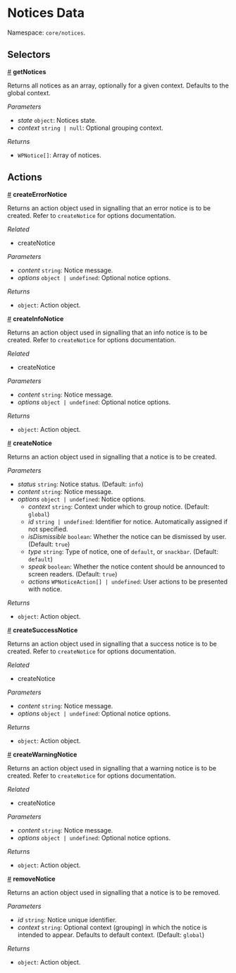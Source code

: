 # Notices Data

Namespace: `core/notices`.

## Selectors

<!-- START TOKEN(Autogenerated selectors|../../../../packages/notices/src/store/selectors.js) -->

<a name="getNotices" href="#getNotices">#</a> **getNotices**

Returns all notices as an array, optionally for a given context. Defaults to
the global context.

_Parameters_

-   _state_ `object`: Notices state.
-   _context_ `string | null`: Optional grouping context.

_Returns_

-   `WPNotice[]`: Array of notices.

<!-- END TOKEN(Autogenerated selectors|../../../../packages/notices/src/store/selectors.js) -->

## Actions

<!-- START TOKEN(Autogenerated actions|../../../../packages/notices/src/store/actions.js) -->

<a name="createErrorNotice" href="#createErrorNotice">#</a> **createErrorNotice**

Returns an action object used in signalling that an error notice is to be
created. Refer to `createNotice` for options documentation.

_Related_

-   createNotice

_Parameters_

-   _content_ `string`: Notice message.
-   _options_ `object | undefined`: Optional notice options.

_Returns_

-   `object`: Action object.

<a name="createInfoNotice" href="#createInfoNotice">#</a> **createInfoNotice**

Returns an action object used in signalling that an info notice is to be
created. Refer to `createNotice` for options documentation.

_Related_

-   createNotice

_Parameters_

-   _content_ `string`: Notice message.
-   _options_ `object | undefined`: Optional notice options.

_Returns_

-   `object`: Action object.

<a name="createNotice" href="#createNotice">#</a> **createNotice**

Returns an action object used in signalling that a notice is to be created.

_Parameters_

-   _status_ `string`: Notice status. (Default: `info`)
-   _content_ `string`: Notice message.
-   _options_ `object | undefined`: Notice options.
    -   _context_ `string`: Context under which to group notice. (Default: `global`)
    -   _id_ `string | undefined`: Identifier for notice. Automatically assigned if not specified.
    -   _isDismissible_ `boolean`: Whether the notice can be dismissed by user. (Default: `true`)
    -   _type_ `string`: Type of notice, one of `default`, or `snackbar`. (Default: `default`)
    -   _speak_ `boolean`: Whether the notice content should be announced to screen readers. (Default: `true`)
    -   _actions_ `WPNoticeAction[] | undefined`: User actions to be presented with notice.

_Returns_

-   `object`: Action object.

<a name="createSuccessNotice" href="#createSuccessNotice">#</a> **createSuccessNotice**

Returns an action object used in signalling that a success notice is to be
created. Refer to `createNotice` for options documentation.

_Related_

-   createNotice

_Parameters_

-   _content_ `string`: Notice message.
-   _options_ `object | undefined`: Optional notice options.

_Returns_

-   `object`: Action object.

<a name="createWarningNotice" href="#createWarningNotice">#</a> **createWarningNotice**

Returns an action object used in signalling that a warning notice is to be
created. Refer to `createNotice` for options documentation.

_Related_

-   createNotice

_Parameters_

-   _content_ `string`: Notice message.
-   _options_ `object | undefined`: Optional notice options.

_Returns_

-   `object`: Action object.

<a name="removeNotice" href="#removeNotice">#</a> **removeNotice**

Returns an action object used in signalling that a notice is to be removed.

_Parameters_

-   _id_ `string`: Notice unique identifier.
-   _context_ `string`: Optional context (grouping) in which the notice is intended to appear. Defaults to default context. (Default: `global`)

_Returns_

-   `object`: Action object.


<!-- END TOKEN(Autogenerated actions|../../../../packages/notices/src/store/actions.js) -->
